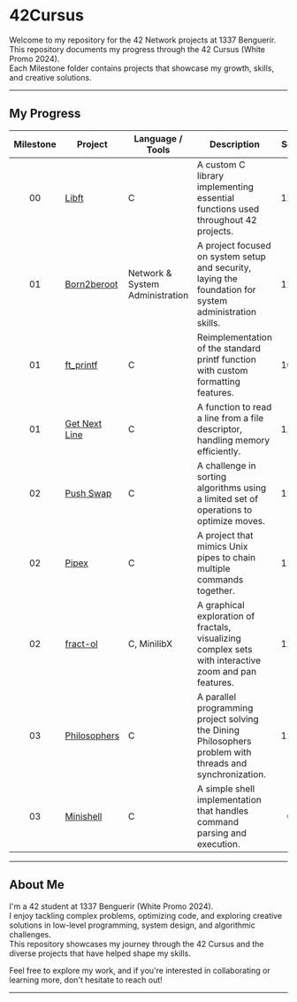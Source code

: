 # 42Cursus

Welcome to my repository for the 42 Network projects at 1337 Benguerir.  
This repository documents my progress through the 42 Cursus (White Promo 2024).  
Each Milestone folder contains projects that showcase my growth, skills, and creative solutions.

---

## My Progress

| Milestone  | Project                                                                                             | Language / Tools                     | Description                                                                                              | Score  |
|:----------:|-----------------------------------------------------------------------------------------------------|--------------------------------------|----------------------------------------------------------------------------------------------------------|:------:|
| 00         | [Libft](https://github.com/Abdellah-Nsila/42cursus/tree/master/Milestone%200/libft)                   | C                                    | A custom C library implementing essential functions used throughout 42 projects.                        | 125%   |
| 01         | [Born2beroot](https://github.com/Abdellah-Nsila/42cursus/tree/master/Milestone%201/Born2beRoot)         | Network & System Administration      | A project focused on system setup and security, laying the foundation for system administration skills.  | 125%   |
| 01         | [ft_printf](https://github.com/Abdellah-Nsila/42cursus/tree/master/Milestone%201/ft_printf)             | C                                    | Reimplementation of the standard printf function with custom formatting features.                        | 100%   |
| 01         | [Get Next Line](https://github.com/Abdellah-Nsila/42cursus/tree/master/Milestone%201/get_next_line)     | C                                    | A function to read a line from a file descriptor, handling memory efficiently.                          | 125%   |
| 02         | [Push Swap](https://github.com/Abdellah-Nsila/42cursus/tree/master/Milestone%202/push_swap)             | C                                    | A challenge in sorting algorithms using a limited set of operations to optimize moves.                  | 125%   |
| 02         | [Pipex](https://github.com/Abdellah-Nsila/42cursus/tree/master/Milestone%202/pipex)                     | C                                    | A project that mimics Unix pipes to chain multiple commands together.                                   | 125%   |
| 02         | [fract-ol](https://github.com/Abdellah-Nsila/42cursus/tree/master/Milestone%202/fract-ol)               | C, MinilibX                          | A graphical exploration of fractals, visualizing complex sets with interactive zoom and pan features.  | 125%   |
| 03         | [Philosophers](https://github.com/Abdellah-Nsila/42cursus/tree/master/Milestone%203/Philosophers)       | C                                    | A parallel programming project solving the Dining Philosophers problem with threads and synchronization. | 125%  |
| 03         | [Minishell](https://github.com/Abdellah-Nsila/42cursus/tree/master/Milestone%203/minishell)             | C                                    | A simple shell implementation that handles command parsing and execution.                              | 0%   |
---

## About Me

I'm a 42 student at 1337 Benguerir (White Promo 2024).  
I enjoy tackling complex problems, optimizing code, and exploring creative solutions in low-level programming, system design, and algorithmic challenges.  
This repository showcases my journey through the 42 Cursus and the diverse projects that have helped shape my skills.

Feel free to explore my work, and if you're interested in collaborating or learning more, don't hesitate to reach out!

---
